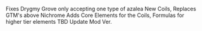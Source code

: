 Fixes Drygmy Grove only accepting one type of azalea
New Coils, Replaces GTM's above Nichrome
Adds Core Elements for the Coils, Formulas for higher tier elements TBD
Update Mod Ver.